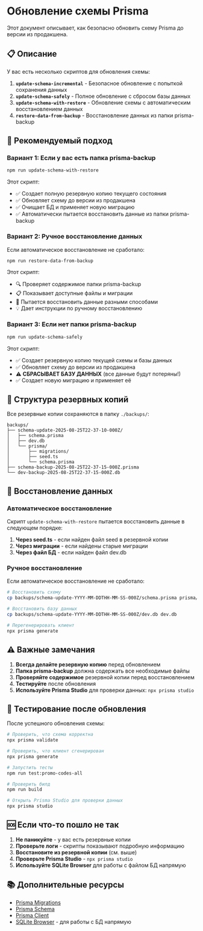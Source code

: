 # Обновление схемы Prisma

Этот документ описывает, как безопасно обновить схему Prisma до версии из продакшена.

## 📋 Описание

У вас есть несколько скриптов для обновления схемы:

1. **`update-schema-incremental`** - Безопасное обновление с попыткой сохранения данных
2. **`update-schema-safely`** - Полное обновление с сбросом базы данных
3. **`update-schema-with-restore`** - Обновление схемы с автоматическим восстановлением данных
4. **`restore-data-from-backup`** - Восстановление данных из папки prisma-backup

## 🚀 Рекомендуемый подход

### Вариант 1: Если у вас есть папка prisma-backup

```bash
npm run update-schema-with-restore
```

Этот скрипт:

- ✅ Создает полную резервную копию текущего состояния
- ✅ Обновляет схему до версии из продакшена
- ✅ Очищает БД и применяет новую миграцию
- ✅ Автоматически пытается восстановить данные из папки prisma-backup

### Вариант 2: Ручное восстановление данных

Если автоматическое восстановление не сработало:

```bash
npm run restore-data-from-backup
```

Этот скрипт:

- 🔍 Проверяет содержимое папки prisma-backup
- 📋 Показывает доступные файлы и миграции
- 🔄 Пытается восстановить данные разными способами
- 💡 Дает инструкции по ручному восстановлению

### Вариант 3: Если нет папки prisma-backup

```bash
npm run update-schema-safely
```

Этот скрипт:

- ✅ Создает резервную копию текущей схемы и базы данных
- ✅ Обновляет схему до версии из продакшена
- ⚠️ **СБРАСЫВАЕТ БАЗУ ДАННЫХ** (все данные будут потеряны!)
- ✅ Создает новую миграцию и применяет её

## 📁 Структура резервных копий

Все резервные копии сохраняются в папку `./backups/`:

```
backups/
├── schema-update-2025-08-25T22-37-10-000Z/
│   ├── schema.prisma
│   ├── dev.db
│   └── prisma/
│       ├── migrations/
│       ├── seed.ts
│       └── schema.prisma
├── schema-backup-2025-08-25T22-37-15-000Z.prisma
└── dev-backup-2025-08-25T22-37-15-000Z.db
```

## 🔄 Восстановление данных

### Автоматическое восстановление

Скрипт `update-schema-with-restore` пытается восстановить данные в следующем порядке:

1. **Через seed.ts** - если найден файл seed в резервной копии
2. **Через миграции** - если найдены старые миграции
3. **Через файл БД** - если найден файл dev.db

### Ручное восстановление

Если автоматическое восстановление не сработало:

```bash
# Восстановить схему
cp backups/schema-update-YYYY-MM-DDTHH-MM-SS-000Z/schema.prisma prisma/schema.prisma

# Восстановить базу данных
cp backups/schema-update-YYYY-MM-DDTHH-MM-SS-000Z/dev.db dev.db

# Перегенерировать клиент
npx prisma generate
```

## ⚠️ Важные замечания

1. **Всегда делайте резервную копию** перед обновлением
2. **Папка prisma-backup** должна содержать все необходимые файлы
3. **Проверяйте содержимое** резервной копии перед восстановлением
4. **Тестируйте** после обновления
5. **Используйте Prisma Studio** для проверки данных: `npx prisma studio`

## 🧪 Тестирование после обновления

После успешного обновления схемы:

```bash
# Проверить, что схема корректна
npx prisma validate

# Проверить, что клиент сгенерирован
npx prisma generate

# Запустить тесты
npm run test:promo-codes-all

# Проверить билд
npm run build

# Открыть Prisma Studio для проверки данных
npx prisma studio
```

## 🆘 Если что-то пошло не так

1. **Не паникуйте** - у вас есть резервные копии
2. **Проверьте логи** - скрипты показывают подробную информацию
3. **Восстановите из резервной копии** (см. выше)
4. **Проверьте Prisma Studio** - `npx prisma studio`
5. **Используйте SQLite Browser** для работы с файлом БД напрямую

## 📚 Дополнительные ресурсы

- [Prisma Migrations](https://www.prisma.io/docs/concepts/components/prisma-migrate)
- [Prisma Schema](https://www.prisma.io/docs/concepts/components/prisma-schema)
- [Prisma Client](https://www.prisma.io/docs/concepts/components/prisma-client)
- [SQLite Browser](https://sqlitebrowser.org/) - для работы с БД напрямую
